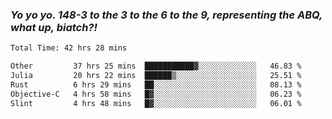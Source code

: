 ### ***Yo yo yo. 148-3 to the 3 to the 6 to the 9, representing the ABQ, what up, biatch?!***

<!--START_SECTION:waka-->

```txt
Total Time: 42 hrs 28 mins

Other         37 hrs 25 mins  ███████████▓░░░░░░░░░░░░░   46.83 %
Julia         20 hrs 22 mins  ██████▒░░░░░░░░░░░░░░░░░░   25.51 %
Rust          6 hrs 29 mins   ██░░░░░░░░░░░░░░░░░░░░░░░   08.13 %
Objective-C   4 hrs 58 mins   █▓░░░░░░░░░░░░░░░░░░░░░░░   06.23 %
Slint         4 hrs 48 mins   █▓░░░░░░░░░░░░░░░░░░░░░░░   06.01 %
```

<!--END_SECTION:waka-->

<!--
**AJMC2002/AJMC2002** is a ✨ _special_ ✨ repository because its `README.md` (this file) appears on your GitHub profile.

Here are some ideas to get you started:

- 🔭 I’m currently working on ...
- 🌱 I’m currently learning ...
- 👯 I’m looking to collaborate on ...
- 🤔 I’m looking for help with ...
- 💬 Ask me about ...
- 📫 How to reach me: ...
- 😄 Pronouns: ...
- ⚡ Fun fact: ...
-->
